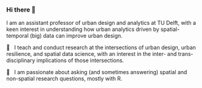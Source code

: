 ### Hi there 👋

I am an assistant professor of urban design and analytics at TU Delft, with a keen interest in understanding how urban analytics driven by spatial-temporal (big) data can improve urban design. 

🌱  &nbsp; I teach and conduct research at the intersections of urban design, urban resilience, and spatial data science, with an interest in the inter- and trans-disciplinary implications of those intersections.

🔭  &nbsp; I am passionate about asking (and sometimes answering) spatial and non-spatial research questions, mostly with R.

